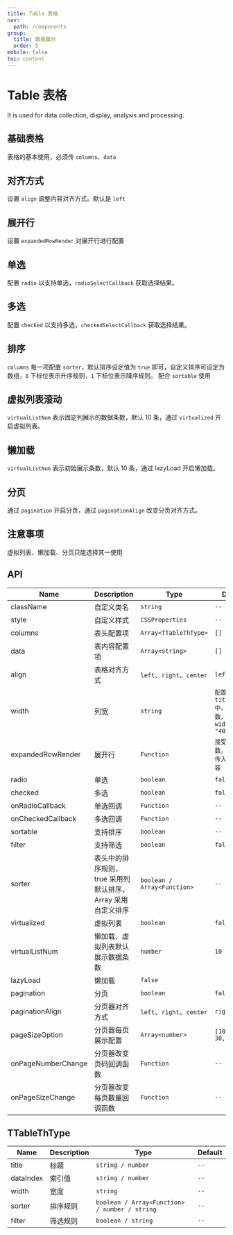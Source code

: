 ```yaml
---
title: Table 表格
nav:
  path: /components
group:
  title: 数据展示
  order: 5
mobile: false
toc: content
---
```


# Table 表格

It is used for data collection, display, analysis and processing.

## 基础表格

表格的基本使用，必须传 `columns`、`data`

<code src="./demos/demo1.tsx"></code>

## 对齐方式

设置 `align` 调整内容对齐方式。默认是 `left`

<code src="./demos/demo2.tsx"></code>

## 展开行

设置 `expandedRowRender` 对展开行进行配置

<code src="./demos/demo3.tsx"></code>

## 单选

配置 `radio` 以支持单选，`radioSelectCallback` 获取选择结果。

<code src="./demos/demo4.tsx"></code>

## 多选

配置 `checked` 以支持多选，`checkedSelectCallback` 获取选择结果。

<code src="./demos/demo5.tsx"></code>

## 排序

`columns` 每一项配置 `sorter`，默认排序设定值为 `true` 即可，自定义排序可设定为数组，`0` 下标位表示升序规则，`1` 下标位表示降序规则。
配合 `sortable` 使用

<code src="./demos/demo6.tsx"></code>

## 虚拟列表滚动

`virtualListNum` 表示固定列展示的数据条数，默认 10 条，通过 `virtualized` 开启虚拟列表。

<code src="./demos/demo8.tsx"></code>

## 懒加载

`virtualListNum` 表示初始展示条数，默认 10 条，通过 lazyLoad 开启懒加载。

<code src="./demos/demo9.tsx"></code>

## 分页

通过 `pagination` 开启分页，通过 `paginationAlign` 改变分页对齐方式。

<code src="./demos/demo10.tsx"></code>

## 注意事项

虚拟列表、懒加载、分页只能选择其一使用

## API

| Name               | Description                                                 | Type                        | Default                                          |
| ------------------ | ----------------------------------------------------------- | --------------------------- | ------------------------------------------------ |
| className          | 自定义类名                                                  | `string`                    | `--`                                             |
| style              | 自定义样式                                                  | `CSSProperties`             | `--`                                             |
| columns            | 表头配置项                                                  | `Array<TTableThType>`       | `[]`                                             |
| data               | 表内容配置项                                                | `Array<string>`             | `[]`                                             |
| align              | 表格对齐方式                                                | `left`、`right`、`center`   | `left`                                           |
| width              | 列宽                                                        | `string`                    | `配置在titleParams中，添加参数，如 width: "400"` |
| expandedRowRender  | 展开行                                                      | `Function`                  | `接受自定义参数，回调函数传入展开行内容`         |
| radio              | 单选                                                        | `boolean`                   | `false`                                          |
| checked            | 多选                                                        | `boolean`                   | `false`                                          |
| onRadioCallback    | 单选回调                                                    | `Function`                  | `--`                                             |
| onCheckedCallback  | 多选回调                                                    | `Function`                  | `--`                                             |
| sortable           | 支持排序                                                    | `boolean`                   | `--`                                             |
| filter             | 支持筛选                                                    | `boolean`                   | `false`                                          |
| sorter             | 表头中的排序规则，true 采用列默认排序，Array 采用自定义排序 | `boolean / Array<Function>` | `--`                                             |
| virtualized        | 虚拟列表                                                    | `boolean`                   | `false`                                          |
| virtualListNum     | 懒加载、虚拟列表默认展示数据条数                            | `number`                    | `10`                                             |
| lazyLoad           | 懒加载                                                      | `false`                     |
| pagination         | 分页                                                        | `boolean`                   | `false`                                          |
| paginationAlign    | 分页器对齐方式                                              | `left`、`right`、`center`   | `right`                                          |
| pageSizeOption     | 分页器每页展示配置                                          | `Array<number>`             | `[10, 20, 30, 50]`                               |
| onPageNumberChange | 分页器改变页码回调函数                                      | `Function`                  | `--`                                             |
| onPageSizeChange   | 分页器改变每页数量回调函数                                  | `Function`                  | `--`                                             |

## TTableThType

| Name      | Description | Type                                          | Default |
| --------- | ----------- | --------------------------------------------- | ------- |
| title     | 标题        | `string / number`                             | `--`    |
| dataIndex | 索引值      | `string / number`                             | `--`    |
| width     | 宽度        | `string`                                      | `--`    |
| sorter    | 排序规则    | `boolean / Array<Function> / number / string` | `--`    |
| filter    | 筛选规则    | `boolean / string`                            | `--`    |
